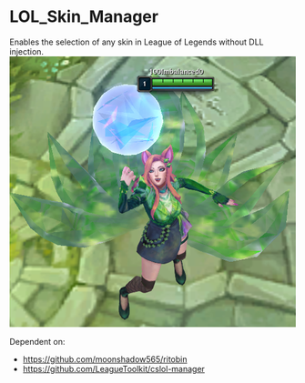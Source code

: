 # LOL_Skin_Manager
Enables the selection of any skin in League of Legends without DLL injection.
<img src="docs/proof_of_concept.png" alt="proof of concept: Ahri - KDA All Out - Emerald">

Dependent on:
- https://github.com/moonshadow565/ritobin
- https://github.com/LeagueToolkit/cslol-manager
